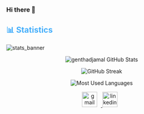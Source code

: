 ### Hi there 👋

<h2 style="color: #44AEFB">📊 Statistics</h2>

![stats_banner](https://user-images.githubusercontent.com/78341798/194534778-d662496c-ae00-4e8d-ae9b-b90912054e7f.gif)

<!-- Begin Stats Cards -->
<!-- Resources:  -->
<!-- Github & Languages Stats: https://github.com/genthadjamal/github-readme-stats --> 
<!-- Streak Stats: https://github.com/genthadjamal/github-readme-streak-stats -->
<!-- Change the value after ?username= to your GitHub username. -->
<div class="stats" align="center">

![genthadjamal GitHub Stats](https://github-readme-stats.vercel.app/api?username=genthadjamal&hide=stars&count_private=true&show_icons=true&theme=algolia&border_radius=20)

![GitHub Streak](https://streak-stats.demolab.com?user=genthadjamal&count_private=true&theme=algolia&border_radius=20)

![Most Used Languages](https://github-readme-stats.vercel.app/api/top-langs/?username=genthadjamal&layout=compact&show_icons=true&theme=algolia&border_radius=20)
</div>
<!--  End Stats Cards -->

<!-- Begin Footer -->
<!-- Icons Resources -->
<!-- https://devicon.dev/ -->
<div class="footer" align="center" style="margin:15px;">
    <a href="mailto:genthadjamal@gmail.com" target="_blank">
        <img style="margin:0 10px 10px 0;" src="https://user-images.githubusercontent.com/78341798/194531383-ddb2b774-5bb9-491c-b601-4a4a7d9792fb.svg" alt="gmail" width="40px"/>
    </a>
        <a href="https://www.linkedin.com/in/gentha-muhamad-djamal-363257168/" target="_blank">
        <img style="margin:0 10px 10px 0; "src="https://cdn.jsdelivr.net/gh/devicons/devicon/icons/linkedin/linkedin-original.svg" alt="linkedin" width="40px"/>
    </a>
</div>
<!-- End Footer -->
